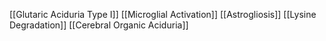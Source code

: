 [[Glutaric Aciduria Type I]]
[[Microglial Activation]]
[[Astrogliosis]]
[[Lysine Degradation]]
[[Cerebral Organic Aciduria]]
